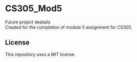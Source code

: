 # CS305_Mod5 #
Future project deatails <br>
Created for the completion of module 5 assignment for CS305.

## License ##
This repository uses a MIT license.

